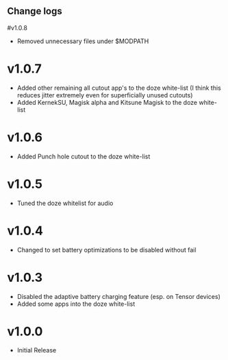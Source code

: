 ## Change logs

#v1.0.8
* Removed unnecessary files under $MODPATH

# v1.0.7
* Added other remaining all cutout app's to the doze white-list (I think this reduces jitter extremely even for superficially unused cutouts)
* Added KernekSU, Magisk alpha and Kitsune Magisk to the doze white-list

# v1.0.6
* Added Punch hole cutout to the doze white-list

# v1.0.5
* Tuned the doze whitelist for audio

# v1.0.4
* Changed to set battery optimizations to be disabled without fail

# v1.0.3
* Disabled the adaptive battery charging feature (esp. on Tensor devices)
* Added some apps into the doze white-list

# v1.0.0
* Initial Release

##
